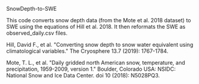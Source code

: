 SnowDepth-to-SWE

This code converts snow depth data (from the Mote et al. 2018 dataset) to SWE using the equations of Hill et al. 2018.
It then reformats the SWE as observed_daily.csv files.

Hill, David F., et al. "Converting snow depth to snow water equivalent using climatological variables." 
The Cryosphere 13.7 (2019): 1767-1784.

Mote, T. L., et al. "Daily gridded north American snow, temperature, and precipitation, 1959-2009, version 1." 
Boulder, Colorado USA: NSIDC: National Snow and Ice Data Center. doi 10 (2018): N5028PQ3.
